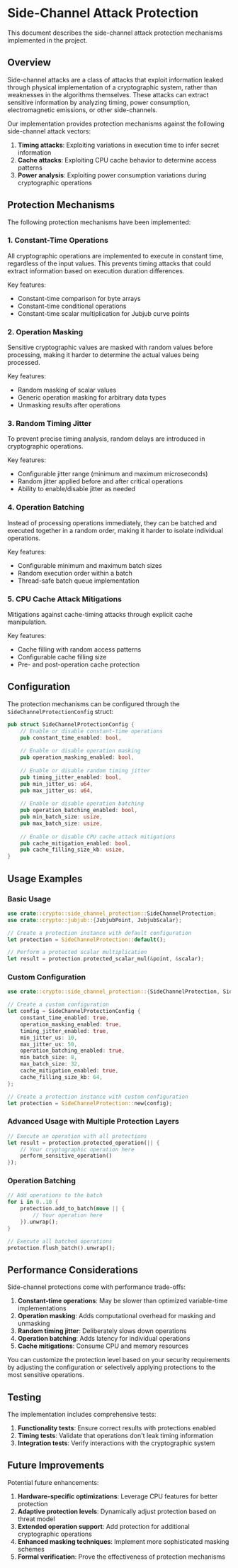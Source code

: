 # Side-Channel Attack Protection

This document describes the side-channel attack protection mechanisms implemented in the project.

## Overview

Side-channel attacks are a class of attacks that exploit information leaked through physical implementation of a cryptographic system, rather than weaknesses in the algorithms themselves. These attacks can extract sensitive information by analyzing timing, power consumption, electromagnetic emissions, or other side-channels.

Our implementation provides protection mechanisms against the following side-channel attack vectors:

1. **Timing attacks**: Exploiting variations in execution time to infer secret information
2. **Cache attacks**: Exploiting CPU cache behavior to determine access patterns
3. **Power analysis**: Exploiting power consumption variations during cryptographic operations

## Protection Mechanisms

The following protection mechanisms have been implemented:

### 1. Constant-Time Operations

All cryptographic operations are implemented to execute in constant time, regardless of the input values. This prevents timing attacks that could extract information based on execution duration differences.

Key features:
- Constant-time comparison for byte arrays
- Constant-time conditional operations
- Constant-time scalar multiplication for Jubjub curve points

### 2. Operation Masking

Sensitive cryptographic values are masked with random values before processing, making it harder to determine the actual values being processed.

Key features:
- Random masking of scalar values
- Generic operation masking for arbitrary data types
- Unmasking results after operations

### 3. Random Timing Jitter

To prevent precise timing analysis, random delays are introduced in cryptographic operations.

Key features:
- Configurable jitter range (minimum and maximum microseconds)
- Random jitter applied before and after critical operations
- Ability to enable/disable jitter as needed

### 4. Operation Batching

Instead of processing operations immediately, they can be batched and executed together in a random order, making it harder to isolate individual operations.

Key features:
- Configurable minimum and maximum batch sizes
- Random execution order within a batch
- Thread-safe batch queue implementation

### 5. CPU Cache Attack Mitigations

Mitigations against cache-timing attacks through explicit cache manipulation.

Key features:
- Cache filling with random access patterns
- Configurable cache filling size
- Pre- and post-operation cache protection

## Configuration

The protection mechanisms can be configured through the `SideChannelProtectionConfig` struct:

```rust
pub struct SideChannelProtectionConfig {
    // Enable or disable constant-time operations
    pub constant_time_enabled: bool,
    
    // Enable or disable operation masking
    pub operation_masking_enabled: bool,
    
    // Enable or disable random timing jitter
    pub timing_jitter_enabled: bool,
    pub min_jitter_us: u64,
    pub max_jitter_us: u64,
    
    // Enable or disable operation batching
    pub operation_batching_enabled: bool,
    pub min_batch_size: usize,
    pub max_batch_size: usize,
    
    // Enable or disable CPU cache attack mitigations
    pub cache_mitigation_enabled: bool,
    pub cache_filling_size_kb: usize,
}
```

## Usage Examples

### Basic Usage

```rust
use crate::crypto::side_channel_protection::SideChannelProtection;
use crate::crypto::jubjub::{JubjubPoint, JubjubScalar};

// Create a protection instance with default configuration
let protection = SideChannelProtection::default();

// Perform a protected scalar multiplication
let result = protection.protected_scalar_mul(&point, &scalar);
```

### Custom Configuration

```rust
use crate::crypto::side_channel_protection::{SideChannelProtection, SideChannelProtectionConfig};

// Create a custom configuration
let config = SideChannelProtectionConfig {
    constant_time_enabled: true,
    operation_masking_enabled: true,
    timing_jitter_enabled: true,
    min_jitter_us: 10,
    max_jitter_us: 50,
    operation_batching_enabled: true,
    min_batch_size: 8,
    max_batch_size: 32,
    cache_mitigation_enabled: true,
    cache_filling_size_kb: 64,
};

// Create a protection instance with custom configuration
let protection = SideChannelProtection::new(config);
```

### Advanced Usage with Multiple Protection Layers

```rust
// Execute an operation with all protections
let result = protection.protected_operation(|| {
    // Your cryptographic operation here
    perform_sensitive_operation()
});
```

### Operation Batching

```rust
// Add operations to the batch
for i in 0..10 {
    protection.add_to_batch(move || {
        // Your operation here
    }).unwrap();
}

// Execute all batched operations
protection.flush_batch().unwrap();
```

## Performance Considerations

Side-channel protections come with performance trade-offs:

1. **Constant-time operations**: May be slower than optimized variable-time implementations
2. **Operation masking**: Adds computational overhead for masking and unmasking
3. **Random timing jitter**: Deliberately slows down operations
4. **Operation batching**: Adds latency for individual operations
5. **Cache mitigations**: Consume CPU and memory resources

You can customize the protection level based on your security requirements by adjusting the configuration or selectively applying protections to the most sensitive operations.

## Testing

The implementation includes comprehensive tests:

1. **Functionality tests**: Ensure correct results with protections enabled
2. **Timing tests**: Validate that operations don't leak timing information
3. **Integration tests**: Verify interactions with the cryptographic system

## Future Improvements

Potential future enhancements:

1. **Hardware-specific optimizations**: Leverage CPU features for better protection
2. **Adaptive protection levels**: Dynamically adjust protection based on threat model
3. **Extended operation support**: Add protection for additional cryptographic operations
4. **Enhanced masking techniques**: Implement more sophisticated masking schemes
5. **Formal verification**: Prove the effectiveness of protection mechanisms 